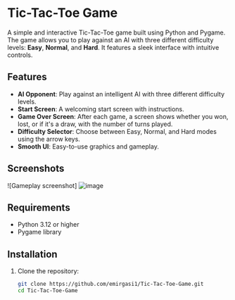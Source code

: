 # Tic-Tac-Toe Game

A simple and interactive Tic-Tac-Toe game built using Python and Pygame. The game allows you to play against an AI with three different difficulty levels: **Easy**, **Normal**, and **Hard**. It features a sleek interface with intuitive controls.

## Features
- **AI Opponent**: Play against an intelligent AI with three different difficulty levels.
- **Start Screen**: A welcoming start screen with instructions.
- **Game Over Screen**: After each game, a screen shows whether you won, lost, or if it's a draw, with the number of turns played.
- **Difficulty Selector**: Choose between Easy, Normal, and Hard modes using the arrow keys.
- **Smooth UI**: Easy-to-use graphics and gameplay.

## Screenshots
![Gameplay screenshot]
![image](https://github.com/user-attachments/assets/8c5bb4f7-6708-45e5-a98a-846d8d4e749f)


## Requirements
- Python 3.12 or higher
- Pygame library

## Installation

1. Clone the repository:
   ```bash
   git clone https://github.com/emirgasi1/Tic-Tac-Toe-Game.git
   cd Tic-Tac-Toe-Game

